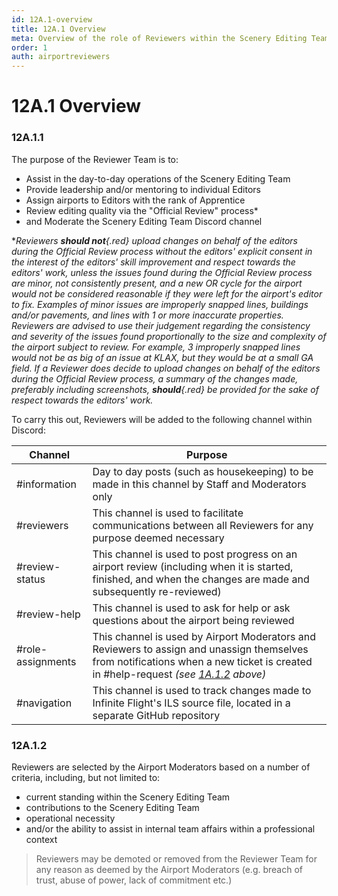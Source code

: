 ```yaml
---
id: 12A.1-overview
title: 12A.1 Overview
meta: Overview of the role of Reviewers within the Scenery Editing Team.
order: 1
auth: airportreviewers
---
```


# 12A.1 Overview



### 12A.1.1

The purpose of the Reviewer Team is to:

- Assist in the day-to-day operations of the Scenery Editing Team
- Provide leadership and/or mentoring to individual Editors
- Assign airports to Editors with the rank of Apprentice 
- Review editing quality via the "Official Review" process*
- and Moderate the Scenery Editing Team Discord channel



**Reviewers **should not**{.red} upload changes on behalf of the editors during the Official Review process without the editors' explicit consent in the interest of the editors' skill improvement and respect towards the editors' work, unless the issues found during the Official Review process are minor, not consistently present, and a new OR cycle for the airport would not be considered reasonable if they were left for the airport's editor to fix. Examples of minor issues are improperly snapped lines, buildings and/or pavements, and lines with 1 or more inaccurate properties. Reviewers are advised to use their judgement regarding the consistency and severity of the issues found proportionally to the size and complexity of the airport subject to review. For example, 3 improperly snapped lines would not be as big of an issue at KLAX, but they would be at a small GA field. If a Reviewer does decide to upload changes on behalf of the editors during the Official Review process, a summary of the changes made, preferably including screenshots, **should**{.red} be provided for the sake of respect towards the editors' work.*



To carry this out, Reviewers will be added to the following channel within Discord:

| Channel           | Purpose                                                      |
| ----------------- | ------------------------------------------------------------ |
| #information      | Day to day posts (such as housekeeping) to be made in this channel by Staff and Moderators only |
| #reviewers        | This channel is used to facilitate communications between all Reviewers for any purpose deemed necessary |
| #review-status    | This channel is used to post progress on an airport review (including when it is started, finished, and when the changes are made and subsequently re-reviewed) |
| #review-help      | This channel is used to ask for help or ask questions about the airport being reviewed |
| #role-assignments | This channel is used by Airport Moderators and Reviewers to assign and unassign themselves from notifications when a new ticket is created in #help-request *(see [1A.1.2](/guide/scenery-editor-manual/1a.-administration/1a.1-discord-communication#1A.1.2) above)* |
| #navigation       | This channel is used to track changes made to Infinite Flight's ILS source file, located in a separate GitHub repository |



### 12A.1.2

Reviewers are selected by the Airport Moderators based on a number of criteria, including, but not limited to:



- current standing within the Scenery Editing Team
- contributions to the Scenery Editing Team
- operational necessity
- and/or the ability to assist in internal team affairs within a professional context



> Reviewers may be demoted or removed from the Reviewer Team for any reason as deemed by the Airport Moderators (e.g. breach of trust, abuse of power, lack of commitment etc.)
